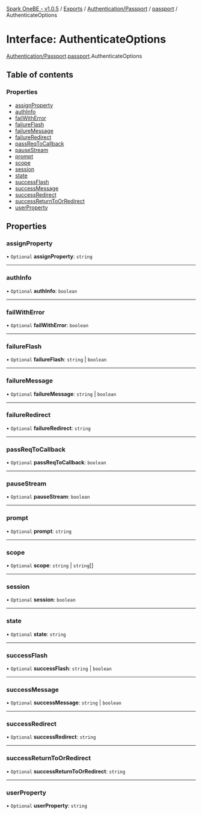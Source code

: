 [Spark OneBE - v1.0.5](../README.md) / [Exports](../modules.md) / [Authentication/Passport](../modules/Authentication_Passport.md) / [passport](../modules/Authentication_Passport.passport.md) / AuthenticateOptions

# Interface: AuthenticateOptions

[Authentication/Passport](../modules/Authentication_Passport.md).[passport](../modules/Authentication_Passport.passport.md).AuthenticateOptions

## Table of contents

### Properties

- [assignProperty](Authentication_Passport.passport.AuthenticateOptions.md#assignproperty)
- [authInfo](Authentication_Passport.passport.AuthenticateOptions.md#authinfo)
- [failWithError](Authentication_Passport.passport.AuthenticateOptions.md#failwitherror)
- [failureFlash](Authentication_Passport.passport.AuthenticateOptions.md#failureflash)
- [failureMessage](Authentication_Passport.passport.AuthenticateOptions.md#failuremessage)
- [failureRedirect](Authentication_Passport.passport.AuthenticateOptions.md#failureredirect)
- [passReqToCallback](Authentication_Passport.passport.AuthenticateOptions.md#passreqtocallback)
- [pauseStream](Authentication_Passport.passport.AuthenticateOptions.md#pausestream)
- [prompt](Authentication_Passport.passport.AuthenticateOptions.md#prompt)
- [scope](Authentication_Passport.passport.AuthenticateOptions.md#scope)
- [session](Authentication_Passport.passport.AuthenticateOptions.md#session)
- [state](Authentication_Passport.passport.AuthenticateOptions.md#state)
- [successFlash](Authentication_Passport.passport.AuthenticateOptions.md#successflash)
- [successMessage](Authentication_Passport.passport.AuthenticateOptions.md#successmessage)
- [successRedirect](Authentication_Passport.passport.AuthenticateOptions.md#successredirect)
- [successReturnToOrRedirect](Authentication_Passport.passport.AuthenticateOptions.md#successreturntoorredirect)
- [userProperty](Authentication_Passport.passport.AuthenticateOptions.md#userproperty)

## Properties

### assignProperty

• `Optional` **assignProperty**: `string`

___

### authInfo

• `Optional` **authInfo**: `boolean`

___

### failWithError

• `Optional` **failWithError**: `boolean`

___

### failureFlash

• `Optional` **failureFlash**: `string` \| `boolean`

___

### failureMessage

• `Optional` **failureMessage**: `string` \| `boolean`

___

### failureRedirect

• `Optional` **failureRedirect**: `string`

___

### passReqToCallback

• `Optional` **passReqToCallback**: `boolean`

___

### pauseStream

• `Optional` **pauseStream**: `boolean`

___

### prompt

• `Optional` **prompt**: `string`

___

### scope

• `Optional` **scope**: `string` \| `string`[]

___

### session

• `Optional` **session**: `boolean`

___

### state

• `Optional` **state**: `string`

___

### successFlash

• `Optional` **successFlash**: `string` \| `boolean`

___

### successMessage

• `Optional` **successMessage**: `string` \| `boolean`

___

### successRedirect

• `Optional` **successRedirect**: `string`

___

### successReturnToOrRedirect

• `Optional` **successReturnToOrRedirect**: `string`

___

### userProperty

• `Optional` **userProperty**: `string`
